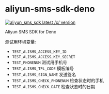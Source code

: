 # aliyun-sms-sdk-deno

<a href="https://deno.land/x/aliyun_sms_sdk"><img src="https://img.shields.io/endpoint?url=https%3A%2F%2Fdeno-visualizer.danopia.net%2Fshields%2Flatest-version%2Fx%aliyun_sms_sdk" alt="aliyun_sms_sdk latest /x/ version" /></a>

Aliyun SMS SDK for Deno

测试用环境变量:

- `TEST_ALISMS_ACCESS_KEY_ID`
- `TEST_ALISMS_ACCESS_KEY_SECRET`
- `TEST_PHONENUM` 测试用手机号
- `TEST_ALISMS_TPL_CODE` 模板编号
- `TEST_ALISMS_SIGN_NAME` 发送签名
- `TEST_ALISMS_CHECK_PHONENUM` 检查状态时的手机
- `TEST_ALISMS_CHECK_DATE` 检查状态时的日期
